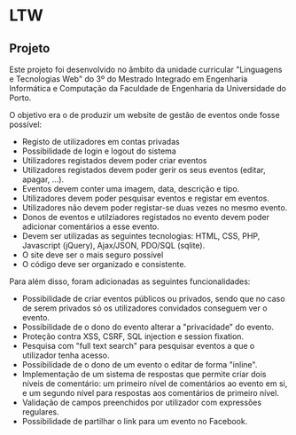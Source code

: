 # LTW
## Projeto

Este projeto foi desenvolvido no âmbito da unidade curricular "Linguagens e Tecnologias Web" do 3º do Mestrado Integrado em Engenharia Informática e Computação da Faculdade de Engenharia da Universidade do Porto.

O objetivo era o de produzir um website de gestão de eventos onde fosse possível: 
- Registo de utilizadores em contas privadas
- Possibilidade de login e logout do sistema
- Utilizadores registados devem poder criar eventos
- Utilizadores registados devem poder gerir os seus eventos (editar, apagar, ...).
- Eventos devem conter uma imagem, data, descrição e tipo.
- Utilizadores devem poder pesquisar eventos e registar em eventos.
- Utilizadores não devem poder registar-se duas vezes no mesmo evento.
- Donos de eventos e utilziadores registados no evento devem poder adicionar comentários a esse evento.
- Devem ser utilizadas as seguintes tecnologias: HTML, CSS, PHP, Javascript (jQuery), Ajax/JSON, PDO/SQL (sqlite).
- O site deve ser o mais seguro possível
- O código deve ser organizado e consistente.

Para além disso, foram adicionadas as seguintes funcionalidades:
- Possibilidade de criar eventos públicos ou privados, sendo que no caso de serem privados só os utilizadores convidados conseguem ver o evento.
- Possibilidade de o dono do evento alterar a "privacidade" do evento.
- Proteção contra XSS, CSRF, SQL injection e session fixation.
- Pesquisa com "full text search" para pesquisar eventos a que o utilizador tenha acesso.
- Possibilidade de o dono de um evento o editar de forma "inline".
- Implementação de um sistema de respostas que permite criar dois níveis de comentário: um primeiro nível de comentários ao evento em si, e um segundo nível para respostas aos comentários de primeiro nível.
- Validação de campos preenchidos por utilizador com expressões regulares.
- Possibilidade de partilhar o link para um evento no Facebook.
